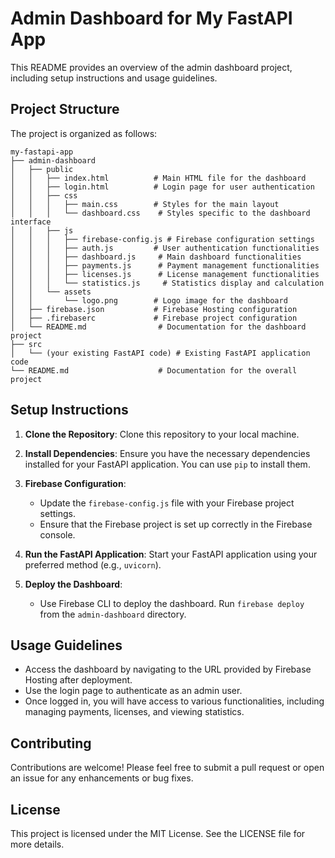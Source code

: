 # Admin Dashboard for My FastAPI App

This README provides an overview of the admin dashboard project, including setup instructions and usage guidelines.

## Project Structure

The project is organized as follows:

```
my-fastapi-app
├── admin-dashboard
│   ├── public
│   │   ├── index.html          # Main HTML file for the dashboard
│   │   ├── login.html          # Login page for user authentication
│   │   ├── css
│   │   │   ├── main.css        # Styles for the main layout
│   │   │   └── dashboard.css    # Styles specific to the dashboard interface
│   │   ├── js
│   │   │   ├── firebase-config.js # Firebase configuration settings
│   │   │   ├── auth.js         # User authentication functionalities
│   │   │   ├── dashboard.js     # Main dashboard functionalities
│   │   │   ├── payments.js      # Payment management functionalities
│   │   │   ├── licenses.js      # License management functionalities
│   │   │   └── statistics.js     # Statistics display and calculation
│   │   └── assets
│   │       └── logo.png        # Logo image for the dashboard
│   ├── firebase.json           # Firebase Hosting configuration
│   ├── .firebaserc             # Firebase project configuration
│   └── README.md                # Documentation for the dashboard project
├── src
│   └── (your existing FastAPI code) # Existing FastAPI application code
└── README.md                    # Documentation for the overall project
```

## Setup Instructions

1. **Clone the Repository**: Clone this repository to your local machine.

2. **Install Dependencies**: Ensure you have the necessary dependencies installed for your FastAPI application. You can use `pip` to install them.

3. **Firebase Configuration**: 
   - Update the `firebase-config.js` file with your Firebase project settings.
   - Ensure that the Firebase project is set up correctly in the Firebase console.

4. **Run the FastAPI Application**: Start your FastAPI application using your preferred method (e.g., `uvicorn`).

5. **Deploy the Dashboard**: 
   - Use Firebase CLI to deploy the dashboard. Run `firebase deploy` from the `admin-dashboard` directory.

## Usage Guidelines

- Access the dashboard by navigating to the URL provided by Firebase Hosting after deployment.
- Use the login page to authenticate as an admin user.
- Once logged in, you will have access to various functionalities, including managing payments, licenses, and viewing statistics.

## Contributing

Contributions are welcome! Please feel free to submit a pull request or open an issue for any enhancements or bug fixes.

## License

This project is licensed under the MIT License. See the LICENSE file for more details.